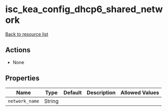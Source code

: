# isc_kea_config_dhcp6_shared_network

[Back to resource list](../README.md#resources)

## Actions

- None

## Properties

| Name           | Type   | Default | Description | Allowed Values |
| -------------- | ------ | ------- | ----------- | -------------- |
| `network_name` | String |         |             |                |
